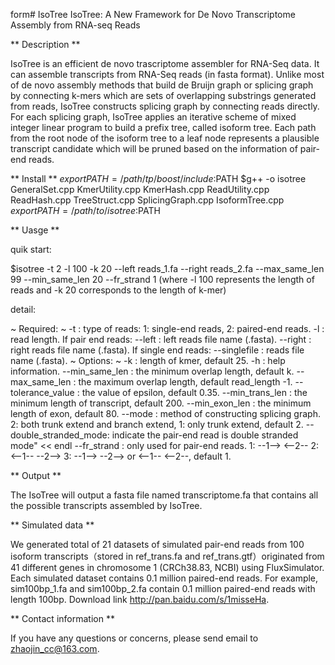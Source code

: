 form# IsoTree
IsoTree: A New Framework for De Novo Transcriptome Assembly from RNA-seq Reads

** Description **

IsoTree is an efficient de novo trascriptome assembler for RNA-Seq data. It can assemble transcripts from RNA-Seq reads (in fasta format). Unlike most of de novo assembly methods that build de Bruijn graph or splicing graph by connecting k-mers which are sets of overlapping substrings generated from reads, IsoTree constructs splicing graph by connecting reads directly. For each splicing graph, IsoTree applies an iterative scheme of mixed integer linear program to build a prefix tree, called isoform tree. Each path from the root node of the isoform tree to a leaf node represents a plausible transcript candidate which will be pruned based on the information of pair-end reads. 

** Install ** 
$export PATH=/path/tp/boost/include:$PATH
$g++ -o isotree GeneralSet.cpp KmerUtility.cpp KmerHash.cpp ReadUtility.cpp ReadHash.cpp TreeStruct.cpp SplicingGraph.cpp IsoformTree.cpp
$export PATH=/path/to/isotree:$PATH

** Uasge **

quik start:

$isotree -t 2 -l 100 -k 20 --left reads_1.fa --right reads_2.fa --max_same_len 99 --min_same_len 20 --fr_strand 1
(where -l 100 represents the length of reads and -k 20 corresponds to the length of k-mer)

detail:

~ Required: ~ 
	 -t <int>: type of reads: 1: single-end reads,  2: paired-end reads.
	 -l <int>: read length. 
If pair end reads: 
	 --left <string>: left reads file name (.fasta). 
	 --right <string>: right reads file name (.fasta). 
If single end reads: 
	 --singlefile <string>: reads file name (.fasta).
 ~ Options: ~
	-k <int>: length of kmer, default 25. 
	-h : help information. 
	--min_same_len <int>: the minimum overlap length, default k. 
	--max_same_len <int>: the maximum overlap length, default read_length -1.
	--tolerance_value <float>: the value of epsilon, default 0.35. 
	--min_trans_len <int>: the minimum length of transcript, default 200.
	--min_exon_len <int>: the minimum length of exon, default 80.
  --mode <int>: method of constructing splicing graph. 2: both trunk extend and branch extend, 1: only trunk extend, default 2. 
  --double_stranded_mode: indicate the pair-end read is double stranded mode" << endl
	--fr_strand <int>: only used for pair-end reads. 1: --1--> <--2--  2: <--1-- --2-->  3: --1--> --2--> or <--1-- <--2--, default 1.


** Output **

The IsoTree will output a fasta file named transcriptome.fa that contains all the possible transcripts assembled by IsoTree.


** Simulated data **

We generated total of 21 datasets of simulated pair-end reads from 100 isoform transcripts（stored in ref_trans.fa and ref_trans.gtf）originated from 41 different genes in chromosome 1 (CRCh38.83, NCBI) using FluxSimulator. Each simulated dataset contains 0.1 million paired-end reads. For example, sim100bp_1.fa and sim100bp_2.fa contain 0.1 million paired-end reads with length 100bp. 
Download link http://pan.baidu.com/s/1misseHa.




** Contact information **

If you have any questions or concerns, please send email to zhaojin_cc@163.com.
	

